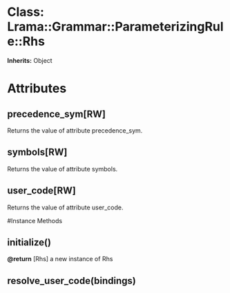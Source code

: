 # Class: Lrama::Grammar::ParameterizingRule::Rhs
**Inherits:** Object
    



# Attributes
## precedence_sym[RW] [](#attribute-i-precedence_sym)
Returns the value of attribute precedence_sym.

## symbols[RW] [](#attribute-i-symbols)
Returns the value of attribute symbols.

## user_code[RW] [](#attribute-i-user_code)
Returns the value of attribute user_code.


#Instance Methods
## initialize() [](#method-i-initialize)

**@return** [Rhs] a new instance of Rhs

## resolve_user_code(bindings) [](#method-i-resolve_user_code)

